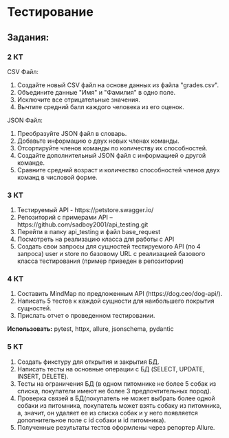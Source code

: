 <h1>Тестирование</h1> 
<h2>Задания:</h2> 

<h3>2 КТ</h3>
<p>CSV Файл:</p>
<ol>
    <li>Создайте новый CSV файл на основе данных из файла "grades.csv".</li>
    <li>Объедините данные "Имя" и "Фамилия" в одно поле.</li>
    <li>Исключите все отрицательные значения.</li>
    <li>Вычтите средний балл каждого человека из его оценок.</li>
</ol>
<p>JSON Файл:</p>
<ol>
    <li>Преобразуйте JSON файл в словарь.</li>
    <li>Добавьте информацию о двух новых членах команды.</li>
    <li>Отсортируйте членов команды по количеству их способностей.</li>
    <li>Создайте дополнительный JSON файл с информацией о другой команде.</li>
    <li>Сравните средний возраст и количество способностей членов двух команд в числовой форме.</li>
</ol>

<h3>3 КТ</h3>
<ol>
    <li>Тестируемый API - https://petstore.swagger.io/</li>
    <li>Репозиторий с примерами API – https://github.com/sadboy2001/api_testing.git</li>
    <li>Перейти в папку api_testing и файл base_request</li>
    <li>Посмотреть на реализацию класса для работы с API</li>
    <li>Создать свои запросы для сущностей тестируемого API (по 4 запроса) user и store по базовому URL с реализацией базового класса тестирования (пример приведен в репозитории)</li>
</ol>

<h3>4 КТ</h3>
<ol>
    <li>Составить MindMap по предложенным API (https://dog.ceo/dog-api/).</li>
    <li>Написать 5 тестов к каждой сущности для наибольшего покрытия сущностей.</li>
    <li>Прислать отчет о проведенном тестировании.</li>
</ol>
<p><b>Использовать:</b> pytest, httpx, allure, jsonschema, pydantic</p>

<h3>5 KT</h3>
<ol>
    <li>Создать фикстуру для открытия и закрытия БД.</li>
    <li>Написать тесты на основные операции с БД (SELECT, UPDATE, INSERT, DELETE).</li>
    <li>Тесты на ограничения БД (в одном питомнике не более 5 собак из списка, покупатели имеют не более 3 предпочтительных пород).</li>
    <li>Проверка связей в БД(покупатель не может выбрать более одной собаки из питомника, покупатель может взять собаку из питомника, а, значит, он удаляет ее из списка собак и у него появляется дополнительное поле с id собаки и id питомника).</li>
    <li>Полученные результаты тестов оформлены через репортер Allure.</li>
</ol>
